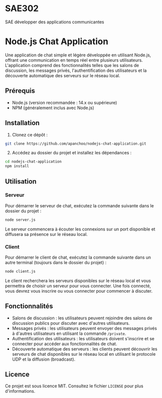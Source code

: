 # SAE302
SAE développer des applications communicantes 

# Node.js Chat Application

Une application de chat simple et légère développée en utilisant Node.js, offrant une communication en temps réel entre plusieurs utilisateurs. L'application comprend des fonctionnalités telles que les salons de discussion, les messages privés, l'authentification des utilisateurs et la découverte automatique des serveurs sur le réseau local.

## Prérequis

- Node.js (version recommandée : 14.x ou supérieure)
- NPM (généralement inclus avec Node.js)

## Installation

1. Clonez ce dépôt :

```bash
git clone https://github.com/apanchoo/nodejs-chat-application.git
```


2. Accédez au dossier du projet et installez les dépendances :

```bash
cd nodejs-chat-application
npm install
```

## Utilisation

### Serveur

Pour démarrer le serveur de chat, exécutez la commande suivante dans le dossier du projet :

```bash
node server.js
```

Le serveur commencera à écouter les connexions sur un port disponible et diffusera sa présence sur le réseau local.

### Client

Pour démarrer le client de chat, exécutez la commande suivante dans un autre terminal (toujours dans le dossier du projet) :

```bash
node client.js
```


Le client recherchera les serveurs disponibles sur le réseau local et vous permettra de choisir un serveur pour vous connecter. Une fois connecté, vous devrez vous inscrire ou vous connecter pour commencer à discuter.

## Fonctionnalités

- Salons de discussion : les utilisateurs peuvent rejoindre des salons de discussion publics pour discuter avec d'autres utilisateurs.
- Messages privés : les utilisateurs peuvent envoyer des messages privés à d'autres utilisateurs en utilisant la commande `/private`.
- Authentification des utilisateurs : les utilisateurs doivent s'inscrire et se connecter pour accéder aux fonctionnalités de chat.
- Découverte automatique des serveurs : les clients peuvent découvrir les serveurs de chat disponibles sur le réseau local en utilisant le protocole UDP et la diffusion (broadcast).

## Licence

Ce projet est sous licence MIT. Consultez le fichier `LICENSE` pour plus d'informations.

